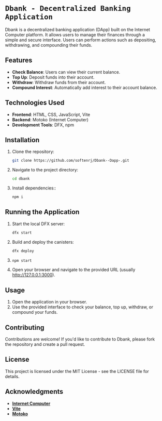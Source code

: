 # `Dbank - Decentralized Banking Application`

Dbank is a decentralized banking application (DApp) built on the Internet Computer platform. It allows users to manage their finances through a simple and secure interface. Users can perform actions such as depositing, withdrawing, and compounding their funds.

## Features

- **Check Balance**: Users can view their current balance.
- **Top Up**: Deposit funds into their account.
- **Withdraw**: Withdraw funds from their account.
- **Compound Interest**: Automatically add interest to their account balance.

## Technologies Used

- **Frontend**: HTML, CSS, JavaScript, Vite
- **Backend**: Motoko (Internet Computer)
- **Development Tools**: DFX, npm

## Installation

1. Clone the repository:
   ```bash
   git clone https://github.com/softenrj/Dbank--Dapp-.git

2. Navigate to the project directory:
   ```bash
   cd dbank

3. Install dependencies::
    ```bash
    npm i

## Running the Application
1. Start the local DFX server:
   ```bash
   dfx start

2. Build and deploy the canisters:
   ```bash
   dfx deploy
3. ```bash
   npm start

4. Open your browser and navigate to the provided URL (usually http://127.0.0.1:3000).

## Usage
1. Open the application in your browser.
2. Use the provided interface to check your balance, top up, withdraw, or compound your funds.

## Contributing
Contributions are welcome! If you'd like to contribute to Dbank, please fork the repository and create a pull request.

## License
This project is licensed under the MIT License - see the LICENSE file for details.

## Acknowledgments

- **[Internet Computer](https://internetcomputer.org/)**
- **[Vite](https://vitejs.dev/)**
- **[Motoko]([https://motoko-rs.github.io/motoko/](https://internetcomputer.org/docs/current/motoko/main/writing-motoko/writing-intro))**

